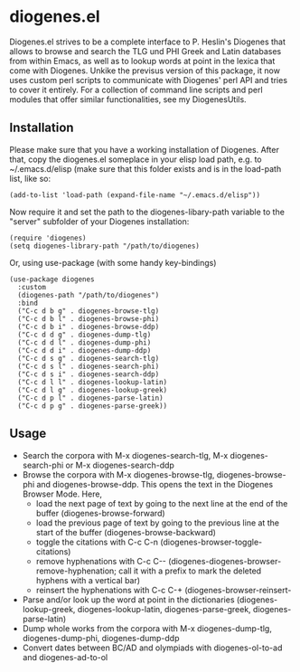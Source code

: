 diogenes.el
===========

Diogenes.el strives to be a complete interface to P. Heslin's Diogenes
that allows to browse and search the TLG und PHI Greek and Latin
databases from within Emacs, as well as to lookup words at point in
the lexica that come with Diogenes. Unkike the previsus version of
this package, it now uses custom perl scripts to communicate with
Diogenes' perl API and tries to cover it entirely. For a collection of
command line scripts and perl modules that offer similar
functionalities, see my DiogenesUtils.

Installation
------------

Please make sure that you have a working installation of Diogenes.
After that, copy the diogenes.el someplace in your elisp load path,
e.g. to ~/.emacs.d/elisp (make sure that this folder exists and is in
the load-path list, like so: 

	(add-to-list 'load-path (expand-file-name "~/.emacs.d/elisp"))
	
Now require it and set the path to the diogenes-libary-path variable
to the "server" subfolder of your Diogenes installation:

	(require 'diogenes)
	(setq diogenes-library-path "/path/to/diogenes)

Or, using use-package (with some handy key-bindings)

	(use-package diogenes
	  :custom
	  (diogenes-path "/path/to/diogenes")
	  :bind 
	  ("C-c d b g" . diogenes-browse-tlg)
	  ("C-c d b l" . diogenes-browse-phi)
	  ("C-c d b i" . diogenes-browse-ddp)
	  ("C-c d d g" . diogenes-dump-tlg)
	  ("C-c d d l" . diogenes-dump-phi)
	  ("C-c d d i" . diogenes-dump-ddp)
	  ("C-c d s g" . diogenes-search-tlg)
	  ("C-c d s l" . diogenes-search-phi)
	  ("C-c d s i" . diogenes-search-ddp)
	  ("C-c d l l" . diogenes-lookup-latin)
	  ("C-c d l g" . diogenes-lookup-greek)
	  ("C-c d p l" . diogenes-parse-latin)
	  ("C-c d p g" . diogenes-parse-greek))


Usage
-----

  * Search the corpora with M-x diogenes-search-tlg, M-x
    diogenes-search-phi or M-x diogenes-search-ddp
  * Browse the corpora with M-x diogenes-browse-tlg,
    diogenes-browse-phi and diogenes-browse-ddp. This opens the text
    in the Diogenes Browser Mode. Here,
	* load the next page of text by going to the next line at the end
      of the buffer (diogenes-browse-forward)
	* load the previous page of text by going to the previous line at
      the start of the buffer (diogenes-browse-backward)
  	* toggle the citations with C-c C-n
        (diogenes-browser-toggle-citations)
	* remove hyphenations with C-c C--
      (diogenes-diogenes-browser-remove-hyphenation; call it with a
      prefix to mark the deleted hyphens with a vertical bar)
	* reinsert the hyphenations with C-c C-+
      (diogenes-browser-reinsert-
  * Parse and/or look up the word at point in the dictionaries
    (diogenes-lookup-greek, diogenes-lookup-latin,
    diogenes-parse-greek, diogenes-parse-latin)
  * Dump whole works from the corpora with M-x diogenes-dump-tlg,
    diogenes-dump-phi, diogenes-dump-ddp
  * Convert dates between BC/AD and olympiads with diogenes-ol-to-ad
    and diogenes-ad-to-ol





